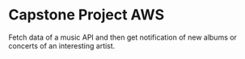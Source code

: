 # Capstone Project AWS
Fetch data of a music API and then get notification of new albums
or concerts of an interesting artist.